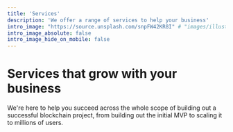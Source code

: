 ```yaml
---
title: 'Services'
description: 'We offer a range of services to help your business'
intro_image: "https://source.unsplash.com/snpFW42KR8I" # "images/illustrations/reading.svg"
intro_image_absolute: false
intro_image_hide_on_mobile: false
---
```


# Services that grow with your business

We're here to help you succeed across the whole scope of building out a successful blockchain project, from building out the initial MVP to scaling it to millions of users.
